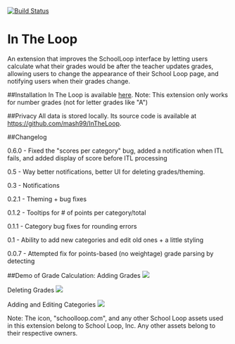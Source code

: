  [![Build Status](https://travis-ci.org/mash99/InTheLoop.svg?branch=develop)](https://travis-ci.org/mash99/InTheLoop)
# In The Loop
An extension that improves the SchoolLoop interface by letting users calculate what their grades would be after the teacher updates grades, allowing users to change the appearance of their School Loop page, and notifying users when their grades change.  

##Installation
In The Loop is available [here](https://chrome.google.com/webstore/detail/in-the-loop-for-school-lo/ppigcngidmooiiafkelbilbojiijffag).
Note: This extension only works for number grades (not for letter grades like "A")

##Privacy
All data is stored locally. Its source code is available at https://github.com/mash99/InTheLoop.

##Changelog

0.6.0 - Fixed the "scores per category" bug, added a notification when ITL fails, and added display of score before ITL processing

0.5 - Way better notifications, better UI for deleting grades/theming.

0.3 - Notifications

0.2.1 - Theming + bug fixes

0.1.2 - Tooltips for # of points per category/total

0.1.1 - Category bug fixes for rounding errors

0.1 - Ability to add new categories and edit old ones + a little styling

0.0.7 - Attempted fix for points-based (no weightage) grade parsing by detecting  

##Demo of Grade Calculation:
Adding Grades
![](https://i.gyazo.com/6c424770f10b8598c4439b36c89193b4.gif)

Deleting Grades
![](https://i.gyazo.com/8252613bbe697fef07c8f1bf9a5d9134.gif)

Adding and Editing Categories
![](https://i.gyazo.com/0fdfe0e3ac2ad56c8b86b2599b6720b0.gif)

Note: The icon, "schoolloop.com", and any other School Loop assets used in this extension belong to School Loop, Inc. Any other assets belong to their respective owners.
